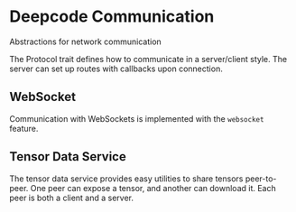 # Deepcode Communication

Abstractions for network communication

The Protocol trait defines how to communicate in a server/client style.
The server can set up routes with callbacks upon connection.

## WebSocket

Communication with WebSockets is implemented with the `websocket` feature.

## Tensor Data Service

The tensor data service provides easy utilities to share tensors peer-to-peer.
One peer can expose a tensor, and another can download it. Each peer is both a client and a server.

